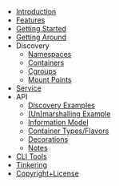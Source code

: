<!-- markdownlint-disable-next-line MD041 -->
* [Introduction](/) <!-- homepage pitfall, https://github.com/docsifyjs/docsify/issues/1131 -->
* [Features](features)
* [Getting Started](getting-started)
* [Getting Around](getting-around)
* Discovery
  * [Namespaces](discovery)
  * [Containers](containers)
  * [Cgroups](cgroup)
  * [Mount Points](mountpoint)
* [Service](service)
* API
  * [Discovery Examples](discovery-examples)
  * [(Un)marshalling Example](marshalling-example)
  * [Information Model](model)
  * [Container Types/Flavors](typesflavors)
  * [Decorations](deco)
  * [Notes](api-notes)
* [CLI Tools](cli)
* [Tinkering](tinkering)
* [Copyright+License](copylicense)
